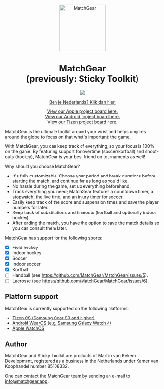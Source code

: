 <p align="center">
  <a href="https://www.matchgear.app/">
    <img alt="MatchGear" src="https://www.matchgear.app/assets/icon/android-icon-192x192.png?v=1.1.0" width="150"/>
  </a>
</p>
<h1 align="center">MatchGear<br>(previously: Sticky Toolkit)</h1>

<p align="center">
  <a href="https://www.matchgear.app/discord" title="Discord">
    <img src="https://img.shields.io/discord/930723136071159839">
  </a>
</p>

<p align="center">
  <a href="README-NL.md">Ben je Nederlands? Klik dan hier.</a>
</p>

<p align="center">
  <a target="_blank" href="https://github.com/orgs/MatchGear/projects/3">View our Apple project board here.</a><br>
  <a target="_blank" href="https://github.com/orgs/MatchGear/projects/2">View our Android project board here.</a><br>
  <a target="_blank" href="https://github.com/orgs/MatchGear/projects/4">View our Tizen project board here.</a>
</p>


MatchGear is the ultimate toolkit around your wrist and helps umpires around the globe to focus on that what's important: the game.

With MatchGear, you can keep track of everything, so your focus is 100% on the game. By featuring support for overtime (soccer/korfball) and shoot-outs (hockey), MatchGear is your best friend on tournaments as well!

Why should you choose MatchGear?
* It's fully customizable. Choose your period and break durations before starting the match, and continue for as long as you'd like.
* No hassle during the game, set up everything beforehand.
* Track everything you need; MatchGear features a countdown timer, a stopwatch, the live time, and an injury timer for soccer.
* Easily keep track of the score and suspension times and save the player numbers for later.
* Keep track of substitutions and timeouts (korfball and optionally indoor hockey).
* After ending the match, you have the option to save the match details so you can consult them later.

MatchGear has support for the following sports:
  - [x] Field hockey
  - [x] Indoor hockey
  - [x] Soccer
  - [x] Indoor soccer
  - [x] Korfball
  - [ ] Handball (see https://github.com/MatchGear/MatchGear/issues/5).
  - [ ] Lacrosse (see https://github.com/MatchGear/MatchGear/issues/6).

## Platform support
MatchGear is currently supported on the following platforms:
* [Tizen OS (Samsung Gear S3 and higher)](https://www.matchgear.app/tizen)
* [Android WearOS (e.g. Samsung Galaxy Watch 4)](https://www.matchgear.app/android)
* [Apple WatchOS](https://www.matchgear.app/apple)

## Author
MatchGear and Sticky Toolkit are products of Martijn van Kekem Development, registered as a business in the Netherlands under Kamer van Koophandel number 85108332.

One can contact the MatchGear team by sending an e-mail to info@matchgear.app.
